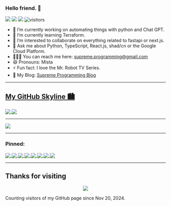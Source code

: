 ### Hello friend. 👋

<p>
    <a href="https://github.com/MrRobot420/MrRobot420"><img src="https://img.shields.io/badge/status-coding-green.svg"></a>
    <a href="https://github.com/MrRobot420/MrRobot420/graphs/contributors"><img src="https://img.shields.io/github/contributors/MrRobot420/MrRobot420?color=blue"></a>
    <a href="https://github.com/MrRobot420/MrRobot420/stargazers"><img src="https://img.shields.io/github/stars/MrRobot420/MrRobot420.svg?logo=github"></a>
    <img src="https://visitor-badge.laobi.icu/badge?page_id=MrRobot420" alt="visitors"/>   
</p>

- 🔭 I’m currently working on automating things with python and Chat GPT.
- 🌱 I’m currently learning Terraform.
- 👯 I’m interested to collaborate on everything related to fastapi or next.js.
- 💬 Ask me about Python, TypeScript, React.js, shad/cn or the Google Cloud Platform.
- 👨🏻‍💻 You can reach me here: supreme.programming@gmail.com
- 😄 Pronouns: Mista
- ⚡ Fun fact: I love the Mr. Robot TV Series.
- 📘 My Blog: <a href="https://blog.supreme-programming.com/">Supreme Programming Blog</a>

---
[My GitHub Skyline 🏙](https://skyline.github.com/MrRobot420/2021)
---

<a href="https://github.com/MrRobot420/MrRobot420">
  <img align="center" src="https://github-readme-stats.vercel.app/api/top-langs/?username=MrRobot420&langs_count=8&layout=compact&theme=merko&count_private=true" />
</a>
<a href="https://github.com/MrRobot420/MrRobot420">
  <img align="center" src="https://github-readme-stats.vercel.app/api?username=MrRobot420&count_private=true&theme=merko&show_icons=true" />
</a>

---

<img src="https://github-readme-streak-stats.herokuapp.com/?user=MrRobot420">

---

### Pinned:

<a href="https://github.com/MrRobot420/boilerplate-ts-api-server">
  <img align="center" src="https://github-readme-stats.vercel.app/api/pin/?username=MrRobot420&repo=boilerplate-ts-api-server&theme=github_dark" />
</a>
<a href="https://github.com/MrRobot420/FanController">
  <img align="center" src="https://github-readme-stats.vercel.app/api/pin/?username=MrRobot420&repo=FanController&theme=github_dark" />
</a>
<a href="https://github.com/MrRobot420/crypto-courses">
  <img align="center" src="https://github-readme-stats.vercel.app/api/pin/?username=MrRobot420&repo=crypto-courses&theme=github_dark" />
</a>
<a href="https://github.com/MrRobot420/crypto-blockchain">
  <img align="center" src="https://github-readme-stats.vercel.app/api/pin/?username=MrRobot420&repo=crypto-blockchain&theme=github_dark" />
</a>
<a href="https://github.com/MrRobot420/crypto-staking-calc">
  <img align="center" src="https://github-readme-stats.vercel.app/api/pin/?username=MrRobot420&repo=crypto-staking-calc&theme=github_dark" />
</a>
<a href="https://github.com/MrRobot420/spotify-api">
  <img align="center" src="https://github-readme-stats.vercel.app/api/pin/?username=MrRobot420&repo=spotify-api&theme=github_dark" />
</a>
<a href="https://github.com/MrRobot420/SolarSystem">
  <img align="center" src="https://github-readme-stats.vercel.app/api/pin/?username=MrRobot420&repo=SolarSystem&theme=github_dark" />
</a>
<a href="https://github.com/MrRobot420/automal">
  <img align="center" src="https://github-readme-stats.vercel.app/api/pin/?username=MrRobot420&repo=automal&theme=github_dark" />
</a>

---

## Thanks for visiting
<p align="center"> 
<img src="https://profile-counter.glitch.me/MrRobot420/count.svg">

Counting visitors of my GitHub page since Nov 20, 2024.
